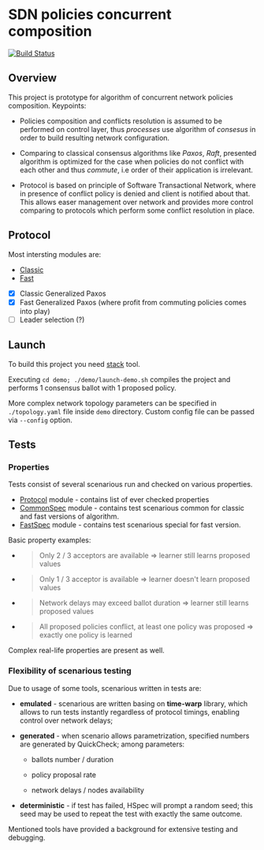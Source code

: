# SDN policies concurrent composition

[![Build Status](https://travis-ci.org/Martoon-00/sdn-policy.svg?branch=master)](https://travis-ci.org/Martoon-00/sdn-policy)

## Overview

This project is prototype for algorithm of concurrent network policies composition.
Keypoints:

* Policies composition and conflicts resolution is assumed to be performed on
control layer, thus _processes_ use algorithm of _consesus_ in order to build 
resulting network configuration.

* Comparing to classical consensus algorithms like _Paxos_, _Raft_, presented
algorithm is optimized for the case when policies do not conflict with each
other and thus _commute_, i.e order of their application is irrelevant.

* Protocol is based on principle of Software Transactional Network, where in
presence of conflict policy is denied and client is notified about that.
This allows easer management over network and provides more control
comparing to protocols which perform some conflict resolution in place.

## Protocol

Most intersting modules are:

* [Classic](./src/Sdn/Protocol/Classic/)
* [Fast](./src/Sdn/Protocol/Fast/)

- [x] Classic Generalized Paxos
- [x] Fast Generalized Paxos (where profit from commuting policies comes into play)
- [ ] Leader selection (?)

## Launch

To build this project you need [stack](https://docs.haskellstack.org/en/stable/README/) tool.

Executing `cd demo; ./demo/launch-demo.sh` compiles the project and performs 1 consensus ballot with 1 proposed policy.

More complex network topology parameters can be specified in `./topology.yaml` file inside `demo` directory.
Custom config file can be passed via `--config` option.

## Tests

### Properties

Tests consist of several scenarious run and checked on various properties.

* [Protocol](./test/Test/Sdn/Overall/Properties/Protocol.hs) module - contains list of ever checked properties
* [CommonSpec](./test/Test/Sdn/Overall/CommonSpec.hs) module - contains test scenarious common for classic and fast versions of algorithm.
* [FastSpec](./test/Test/Sdn/Overall/FastSpec.hs) module - contains test scenarious special for fast version.

Basic property examples:

* > Only 2 / 3 acceptors are available => learner still learns proposed values

* > Only 1 / 3 acceptor is available => learner doesn't learn proposed values
* > Network delays may exceed ballot duration => learner still learns proposed values

* > All proposed policies conflict, at least one policy was proposed => exactly one policy
  > is learned

Complex real-life properties are present as well.

### Flexibility of scenarious testing

Due to usage of some tools, scenarious written in tests are:

* **emulated** - scenarious are written basing on **time-warp** library, which allows
to run tests instantly regardless of protocol timings, enabling control over network delays;

* **generated** - when scenario allows parametrization, specified numbers are
generated by QuickCheck; among parameters:
  
  * ballots number / duration

  * policy proposal rate
  
  * network delays / nodes availability

* **deterministic** - if test has failed, HSpec will prompt a random seed;
this seed may be used to repeat the test with exactly the same outcome.

Mentioned tools have provided a background for extensive testing and debugging.
